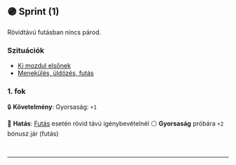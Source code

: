 ## 🟣 Sprint (1)

Rövidtávú futásban nincs párod.

### Szituációk

- [Ki mozdul elsőnek](../szituaciok/ki_mozdul_elsonek.md)
- [Menekülés, üldözés, futás](../szituaciok/menekules_uldozes_futas.md)

### 1. fok

🔒 **Követelmény**: Gyorsaság: `+1`

🌟 **Hatás**: [Futás](futas.md) esetén rövid távú igénybevételnél ⚪ **Gyorsaság** próbára `+2` bónusz jár (futás)

<br />

---
